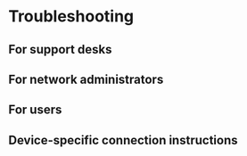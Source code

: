 # Troubleshooting

## For support desks
## For network administrators
## For users
## Device-specific connection instructions
